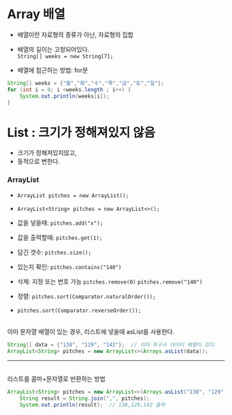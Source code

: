 # Array 배열
- 배열이란 자료형의 종류가 아닌, 자료형의 집합
- 배열의 길이는 고정되어있다.<br>
`String[] weeks = new String[7];`

- 배열에 접근하는 방법: for문 <br>
```java
String[] weeks = {"월","화","수","목","금","토","일"};
for (int i = 0; i <weeks.length ; i++) {
    System.out.println(weeks[i]);
}
```
# List : 크기가 정해져있지 않음
- 크기가 정해져있지않고,
- 동적으로 변한다.


### ArrayList
- `ArrayList pitches = new ArrayList();`
- `ArrayList<String> pitches = new ArrayList<>();`

- 값을 넣을때: `pitches.add("x");`
- 값을 출력할때: `pitches.get(1);`
- 담긴 갯수: `pitches.size();`
- 있는지 확인: `pitches.contains("140")`
- 삭제: 지정 또는 번호 가능 `pitches.remove(0)` `pitches.remove("140")`
- 정렬: `pitches.sort(Comparator.naturalOrder());` <br>
- `pitches.sort(Comparator.reverseOrder());`
  

<br>
이미 문자열 배열이 있는 경우, 리스트에 넣을때 asList를 사용한다.

```java
String[] data = {"138", "129", "142"};  // 이미 투구수 데이터 배열이 있다.
ArrayList<String> pitches = new ArrayList<>(Arrays.asList(data));
```
---

<br>
리스트를 콤마+문자열로 반환하는 방법

```java
ArrayList<String> pitches = new ArrayList<>(Arrays.asList("138", "129", "142"));
    String result = String.join(",", pitches);
    System.out.println(result);  // 138,129,142 출력
```
